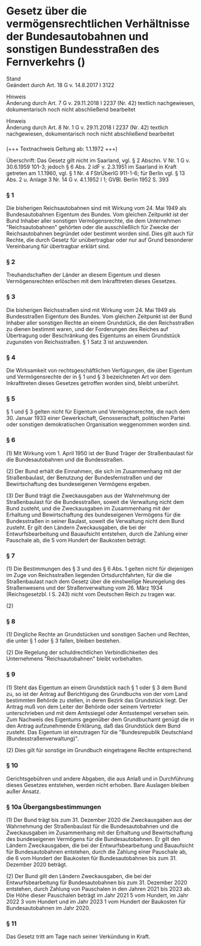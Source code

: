 Gesetz über die vermögensrechtlichen Verhältnisse der Bundesautobahnen und sonstigen Bundesstraßen des Fernverkehrs ()
======================================================================================================================

Stand  
Geändert durch Art. 18 G v. 14.8.2017 I 3122

Hinweis  
Änderung durch Art. 7 G v. 29.11.2018 I 2237 (Nr. 42) textlich nachgewiesen, dokumentarisch noch nicht abschließend bearbeitet

Hinweis  
Änderung durch Art. 8 Nr. 1 G v. 29.11.2018 I 2237 (Nr. 42) textlich nachgewiesen, dokumentarisch noch nicht abschließend bearbeitet

### 

(+++ Textnachweis Geltung ab: 1.1.1972 +++)

Überschrift: Das Gesetz gilt nicht im Saarland, vgl. § 2 Abschn. V Nr. 1 G v. 30.6.1959 101-3; jedoch § 6 Abs. 2 idF v. 2.3.1951 im Saarland in Kraft getreten am 1.1.1960, vgl. § 1 Nr. 4 FStrÜberlG 911-1-6; für Berlin vgl. § 13 Abs. 2 u. Anlage 3 Nr. 14 G v. 4.1.1952 I 1; GVBl. Berlin 1952 S. 393

### § 1

Die bisherigen Reichsautobahnen sind mit Wirkung vom 24. Mai 1949 als Bundesautobahnen Eigentum des Bundes. Vom gleichen Zeitpunkt ist der Bund Inhaber aller sonstigen Vermögensrechte, die dem Unternehmen "Reichsautobahnen" gehörten oder die ausschließlich für Zwecke der Reichsautobahnen begründet oder bestimmt worden sind. Dies gilt auch für Rechte, die durch Gesetz für unübertragbar oder nur auf Grund besonderer Vereinbarung für übertragbar erklärt sind.

### § 2

Treuhandschaften der Länder an diesem Eigentum und diesen Vermögensrechten erlöschen mit dem Inkrafttreten dieses Gesetzes.

### § 3

Die bisherigen Reichsstraßen sind mit Wirkung vom 24. Mai 1949 als Bundesstraßen Eigentum des Bundes. Vom gleichen Zeitpunkt ist der Bund Inhaber aller sonstigen Rechte an einem Grundstück, die den Reichsstraßen zu dienen bestimmt waren, und der Forderungen des Reiches auf Übertragung oder Beschränkung des Eigentums an einem Grundstück zugunsten von Reichsstraßen. § 1 Satz 3 ist anzuwenden.

### § 4

Die Wirksamkeit von rechtsgeschäftlichen Verfügungen, die über Eigentum und Vermögensrechte der in § 1 und § 3 bezeichneten Art vor dem Inkrafttreten dieses Gesetzes getroffen worden sind, bleibt unberührt.

### § 5

§ 1 und § 3 gelten nicht für Eigentum und Vermögensrechte, die nach dem 30. Januar 1933 einer Gewerkschaft, Genossenschaft, politischen Partei oder sonstigen demokratischen Organisation weggenommen worden sind.

### § 6

(1) Mit Wirkung vom 1. April 1950 ist der Bund Träger der Straßenbaulast für die Bundesautobahnen und die Bundesstraßen.

(2) Der Bund erhält die Einnahmen, die sich im Zusammenhang mit der Straßenbaulast, der Benutzung der Bundesfernstraßen und der Bewirtschaftung des bundeseigenen Vermögens ergeben.

(3) Der Bund trägt die Zweckausgaben aus der Wahrnehmung der Straßenbaulast für die Bundesstraßen, soweit die Verwaltung nicht dem Bund zusteht, und die Zweckausgaben im Zusammenhang mit der Erhaltung und Bewirtschaftung des bundeseigenen Vermögens für die Bundesstraßen in seiner Baulast, soweit die Verwaltung nicht dem Bund zusteht. Er gilt den Ländern Zweckausgaben, die bei der Entwurfsbearbeitung und Bauaufsicht entstehen, durch die Zahlung einer Pauschale ab, die 5 vom Hundert der Baukosten beträgt.

### § 7

(1) Die Bestimmungen des § 3 und des § 6 Abs. 1 gelten nicht für diejenigen im Zuge von Reichsstraßen liegenden Ortsdurchfahrten, für die die Straßenbaulast nach dem Gesetz über die einstweilige Neuregelung des Straßenwesens und der Straßenverwaltung vom 26. März 1934 (Reichsgesetzbl. I S. 243) nicht vom Deutschen Reich zu tragen war.

(2)

### § 8

(1) Dingliche Rechte an Grundstücken und sonstigen Sachen und Rechten, die unter § 1 oder § 3 fallen, bleiben bestehen.

(2) Die Regelung der schuldrechtlichen Verbindlichkeiten des Unternehmens "Reichsautobahnen" bleibt vorbehalten.

### § 9

(1) Steht das Eigentum an einem Grundstück nach § 1 oder § 3 dem Bund zu, so ist der Antrag auf Berichtigung des Grundbuchs von der vom Land bestimmten Behörde zu stellen, in deren Bezirk das Grundstück liegt. Der Antrag muß von dem Leiter der Behörde oder seinem Vertreter unterschrieben und mit dem Amtssiegel oder Amtsstempel versehen sein. Zum Nachweis des Eigentums gegenüber dem Grundbuchamt genügt die in den Antrag aufzunehmende Erklärung, daß das Grundstück dem Bund zusteht. Das Eigentum ist einzutragen für die "Bundesrepublik Deutschland (Bundesstraßenverwaltung)".

(2) Dies gilt für sonstige im Grundbuch eingetragene Rechte entsprechend.

### § 10

Gerichtsgebühren und andere Abgaben, die aus Anlaß und in Durchführung dieses Gesetzes entstehen, werden nicht erhoben. Bare Auslagen bleiben außer Ansatz.

### § 10a Übergangsbestimmungen

(1) Der Bund trägt bis zum 31. Dezember 2020 die Zweckausgaben aus der Wahrnehmung der Straßenbaulast für die Bundesautobahnen und die Zweckausgaben im Zusammenhang mit der Erhaltung und Bewirtschaftung des bundeseigenen Vermögens für die Bundesautobahnen. Er gilt den Ländern Zweckausgaben, die bei der Entwurfsbearbeitung und Bauaufsicht für Bundesautobahnen entstehen, durch die Zahlung einer Pauschale ab, die 6 vom Hundert der Baukosten für Bundesautobahnen bis zum 31. Dezember 2020 beträgt.

(2) Der Bund gilt den Ländern Zweckausgaben, die bei der Entwurfsbearbeitung für Bundesautobahnen bis zum 31. Dezember 2020 entstehen, durch Zahlung von Pauschalen in den Jahren 2021 bis 2023 ab. Die Höhe dieser Pauschalen beträgt im Jahr 2021 5 vom Hundert, im Jahr 2022 3 vom Hundert und im Jahr 2023 1 vom Hundert der Baukosten für Bundesautobahnen im Jahr 2020.

### § 11

Das Gesetz tritt am Tage nach seiner Verkündung in Kraft.
